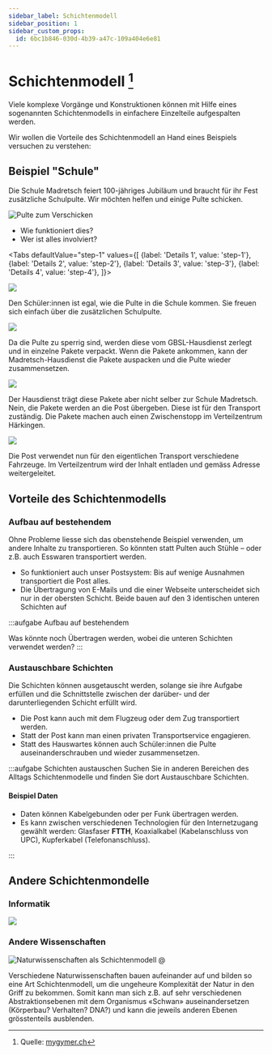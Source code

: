 ```yaml
---
sidebar_label: Schichtenmodell
sidebar_position: 1
sidebar_custom_props:
  id: 6bc1b846-030d-4b39-a47c-109a404e6e81
---
```




# Schichtenmodell [^1]

Viele komplexe Vorgänge und Konstruktionen können mit Hilfe eines sogenannten Schichtenmodells in einfachere Einzelteile aufgespalten werden.

Wir wollen die Vorteile des Schichtenmodell an Hand eines Beispiels versuchen zu verstehen:

## Beispiel "Schule"

Die Schule Madretsch feiert 100-jähriges Jubiläum und braucht für ihr Fest zusätzliche Schulpulte. Wir möchten helfen und einige Pulte schicken.

![Pulte zum Verschicken](img/0a-pulte.png)

- Wie funktioniert dies?
- Wer ist alles involviert?


<Tabs
  defaultValue="step-1"
  values={[
    {label: 'Details 1', value: 'step-1'},
    {label: 'Details 2', value: 'step-2'},
    {label: 'Details 3', value: 'step-3'},
    {label: 'Details 4', value: 'step-4'},
  ]}>
  <TabItem value="step-1">

![](./img/4-school-example.svg)

Den Schüler:innen ist egal, wie die Pulte in die Schule kommen. Sie freuen sich einfach über die zusätzlichen Schulpulte.

  </TabItem>
  <TabItem value="step-2">

![](./img/3-school-example.svg)


Da die Pulte zu sperrig sind, werden diese vom GBSL-Hausdienst zerlegt und in einzelne Pakete verpackt.
Wenn die Pakete ankommen, kann der Madretsch-Hausdienst die Pakete auspacken und die Pulte wieder zusammensetzen.  

  </TabItem>
  <TabItem value="step-3">

![](./img/2-school-example.svg)

Der Hausdienst trägt diese Pakete aber nicht selber zur Schule Madretsch.
Nein, die Pakete werden an die Post übergeben.
Diese ist für den Transport zuständig.
Die Pakete machen auch einen Zwischenstopp im Verteilzentrum Härkingen.

  </TabItem>
  <TabItem value="step-4">

![](./img/1-school-example.svg)


Die Post verwendet nun für den eigentlichen Transport verschiedene Fahrzeuge.
Im Verteilzentrum wird der Inhalt entladen und gemäss Adresse weitergeleitet.
  
  </TabItem>
</Tabs>

## Vorteile des Schichtenmodells

### Aufbau auf bestehendem

Ohne Probleme liesse sich das obenstehende Beispiel verwenden, um andere Inhalte zu transportieren. So könnten statt Pulten auch Stühle – oder z.B. auch Esswaren transportiert werden.

- So funktioniert auch unser Postsystem: Bis auf wenige Ausnahmen transportiert die Post alles.
- Die Übertragung von E-Mails und die einer Webseite unterscheidet sich nur in der obersten Schicht. Beide bauen auf den 3 identischen unteren Schichten auf

:::aufgabe Aufbau auf bestehendem

Was könnte noch Übertragen werden, wobei die unteren Schichten verwendet werden?
<Answer type="state" webKey="2b285845-e980-448e-9126-5b8dc7be9d20" />
<Answer type="text" webKey="64c4cfae-45dd-4961-b127-3d77964bcf96" />
:::

### Austauschbare Schichten
Die Schichten können ausgetauscht werden, solange sie ihre Aufgabe erfüllen und die Schnittstelle zwischen der darüber- und der darunterliegenden Schicht erfüllt wird.

- Die Post kann auch mit dem Flugzeug oder dem Zug transportiert werden. 
- Statt der Post kann man einen privaten Transportservice engagieren.
- Statt des Hauswartes können auch Schüler:innen die Pulte auseinanderschrauben und wieder zusammensetzen.

:::aufgabe Schichten austauschen
Suchen Sie in anderen Bereichen des Alltags Schichtenmodelle und finden Sie dort Austauschbare Schichten.

<Answer type="state" webKey="72e68783-ab68-4e2b-8501-45b7b7eb7dad" />
<Answer type="text" webKey="0e1a8f90-44df-4c82-8e81-7b98a3bf09f1" />
<Solution webKey="818dd047-4ae7-4bce-84b3-4b95c7655292">

#### Beispiel Daten
- Daten können Kabelgebunden oder per Funk übertragen werden.
- Es kann zwischen verschiedenen Technologien für den Internetzugang gewählt werden: Glasfaser __FTTH__, Koaxialkabel (Kabelanschluss von UPC), Kupferkabel (Telefonanschluss).

</Solution>
:::

## Andere Schichtenmondelle
### Informatik

![](./img/0a-os-structure.svg)

### Andere Wissenschaften

![Naturwissenschaften als Schichtenmodell @](./img/0a-Schichtenmodell-Wissenschaft.png)

Verschiedene Naturwissenschaften bauen aufeinander auf und bilden so eine Art Schichtenmodell, um die ungeheure Komplexität der Natur in den Griff zu bekommen. Somit kann man sich z.B. auf sehr verschiedenen Abstraktionsebenen mit dem Organismus «Schwan» auseinandersetzen (Körperbau? Verhalten? DNA?) und kann die jeweils anderen Ebenen grösstenteils ausblenden.


[^1]: Quelle: [mygymer.ch](https://informatik.mygymer.ch/g23c/008.rechnernetze-kommunikation/01.schichtenmodell.html#beispiel-%C2%ABpaketversand%C2%BB)
